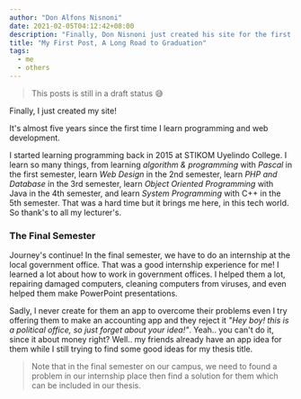 ```yaml
---
author: "Don Alfons Nisnoni"
date: 2021-02-05T04:12:42+08:00
description: "Finally, Don Nisnoni just created his site for the first time since he learn programming"
title: "My First Post, A Long Road to Graduation"
tags:
  - me
  - others
---
```


> This posts is still in a draft status 😅

Finally, I just created my site!

It's almost five years since the first time I learn programming and web development.

I started learning programming back in 2015 at STIKOM Uyelindo College.
I learn so many things, from learning _algorithm & programming_ with _Pascal_
in the first semester, learn _Web Design_ in the 2nd semester,
learn _PHP and Database_ in the 3rd semester,
learn _Object Oriented Programming_ with Java in the 4th semester,
and learn _System Programming_ with C++ in the 5th semester.
That was a hard time but it brings me here, in this tech world.
So thank's to all my lecturer's.

### The Final Semester

Journey's continue! In the final semester,
we have to do an internship at the local government office.
That was a good internship experience for me!
I learned a lot about how to work in government offices.
I helped them a lot, repairing damaged computers, cleaning computers from viruses,
and even helped them make PowerPoint presentations.

Sadly, I never create for them an app to overcome their problems
even I try offering them to make an accounting app and
they reject it _"Hey boy! this is a political office, so just forget about your idea!"_.
Yeah.. you can't do it, since it about money right?
Well.. my friends already have an app idea for them while
I still trying to find some good ideas for my thesis title.

> Note that in the final semester on our campus,
> we need to found a problem in our internship
> place then find a solution for them which can be included in our thesis.
